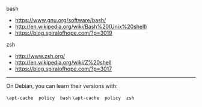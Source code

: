 bash

  - https://www.gnu.org/software/bash/
  - http://en.wikipedia.org/wiki/Bash%20(Unix%20shell)
  - https://blog.spiralofhope.com/?p=3019

zsh

  - http://www.zsh.org/
  - http://en.wikipedia.org/wiki/Z%20shell
  - https://blog.spiralofhope.com/?p=3017

----

On Debian, you can learn their versions with:

`\apt-cache  policy  bash`
`\apt-cache  policy  zsh`
